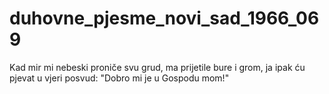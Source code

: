 # duhovne_pjesme_novi_sad_1966_069
Kad mir mi nebeski proniče svu grud, ma prijetile bure i grom, ja ipak ću pjevat u vjeri posvud: "Dobro mi je u Gospodu mom!"